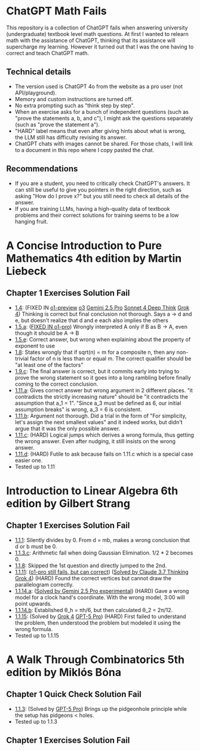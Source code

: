 # ChatGPT Math Fails

This repository is a collection of ChatGPT fails when answering university (undergraduate) textbook level math questions.
At first I wanted to relearn math with the assistance of ChatGPT, thinking that its assistance will supercharge my learning.
However it turned out that I was the one having to correct and teach ChatGPT math.

## Technical details

* The version used is ChatGPT 4o from the website as a pro user (not API/playground).
* Memory and custom instructions are turned off.
* No extra prompting such as "think step by step".
* When an exercise asks for a bunch of independent questions (such as "prove the statements a, b, and c"),
  I might ask the questions separately (such as "prove the statement a").
* "HARD" label means that even after giving hints about what is wrong, the LLM still has difficulty revising its answer.
* ChatGPT chats with images cannot be shared. For those chats, I will link to a document in this repo where I copy pasted the chat.

## Recommendations

* If you are a student, you need to critically check ChatGPT's answers. It can still be useful to give you pointers in the right direction,
  such as asking "How do I prove x?" but you still need to check all details of the answer.
* If you are training LLMs, having a high-quality data of textbook problems and their correct solutions for training seems to be a low hanging fruit.

# A Concise Introduction to Pure Mathematics 4th edition by Martin Liebeck

## Chapter 1 Exercises Solution Fail

* [1.4](https://chatgpt.com/share/4c1c1419-97d4-469d-94ca-651db0a48586): (FIXED IN [o1-preview](https://chatgpt.com/share/66e3b81b-8e54-8012-861e-1b059bdfb9d6) [o3](https://chatgpt.com/share/686f4ebb-6380-8012-8868-57e00f68facd) [Gemini 2.5 Pro](https://g.co/gemini/share/91581b0832eb) [Sonnet 4 Deep Think](https://claude.ai/share/98cd6e2a-0989-4462-a431-1b5fa7296907) [Grok 4](https://grok.com/share/bGVnYWN5_2b36d9a9-b4e7-4ea0-95ef-baf9d7d154bf)) Thinking is correct but final conclusion not thorough. Says a → d and e, but doesn't realize that d and e each also implies the others
* [1.5.a](https://chatgpt.com/share/6ce350be-d4be-4bb7-8eb0-4e7cbc5a341b): ([FIXED IN o1-pro](https://chatgpt.com/share/678d1755-37ac-8012-9e6b-d8f362585103)) Wrongly interpreted A only if B as B → A, even though it should be A → B
* [1.5.e](https://chatgpt.com/share/99392bf9-0405-4dc7-8b9d-a7514e170c3b): Correct answer, but wrong when explaining about the property of exponent to use
* [1.8](https://chatgpt.com/share/bb445c4e-ffd7-41b6-a28d-65857d693dfe): States wrongly that if sqrt(n) = m for a composite n, then any non-trivial factor of n is less than or equal m. The correct qualifier should be "at least one of the factors"
* [1.9.c](https://chatgpt.com/share/8c8112da-0de8-4365-b98c-8d9e5f12c44a): The final answer is correct, but it commits early into trying to prove the wrong statement so it goes into a long rambling before finally coming to the correct conclusion.
* [1.11.a](https://chatgpt.com/share/8b670d2d-dfb0-4d08-bb02-79e946d8e9cd): Gives correct answer but wrong argument in 2 different places. "it contradicts the strictly increasing nature" should be "it contradicts the assumption that a_1 = 1". "Since a_3 must be defined as 6, our initial assumption breaks" is wrong, a_3 = 6 is consistent.
* [1.11.b](https://chatgpt.com/share/8b670d2d-dfb0-4d08-bb02-79e946d8e9cd): Argument not thorough. Did a trial in the form of "For simplicity, let's assign the next smallest values" and it indeed works, but didn't argue that it was the only possible answer.
* [1.11.c](https://chatgpt.com/share/8b670d2d-dfb0-4d08-bb02-79e946d8e9cd): (HARD) Logical jumps which derives a wrong formula, thus getting the wrong answer. Even after nudging, it still insists on the wrong answer.
* [1.11.d](https://chatgpt.com/share/8b670d2d-dfb0-4d08-bb02-79e946d8e9cd): (HARD) Futile to ask because fails on 1.11.c which is a special case easier one.
* Tested up to 1.11

# Introduction to Linear Algebra 6th edition by Gilbert Strang

## Chapter 1 Exercises Solution Fail

* [1.1.1](https://chatgpt.com/share/293546e0-18f3-4ba5-98ea-f18f5697651b): Silently divides by 0. From d = mb, makes a wrong conclusion that d or b must be 0.
* [1.1.3.c](https://chatgpt.com/share/e605ac11-6023-4e9f-9b60-1fccdb241c62): Arithmetic fail when doing Gaussian Elimination. 1/2 * 2 becomes 0.
* [1.1.8](https://chatgpt.com/share/60cdd1b3-28f6-4b46-8f4f-c9eaefa1e2c4): Skipped the 1st question and directly jumped to the 2nd.
* [1.1.11](https://chatgpt.com/share/1223a00c-d565-44a5-a981-472cf1cef6fc): ([o1-pro still fails, but can correct](https://chatgpt.com/share/678d1f75-b1b4-8012-aff8-30eeba64eaf3)) ([Solved by Claude 3.7 Thinking](https://claude.ai/share/4a603092-3b46-4693-b288-c3a08b8c439a) [Grok 4](https://grok.com/share/bGVnYWN5_8c493b7d-8338-47a7-ba3e-82f54cce66be)) (HARD) Found the correct vertices but cannot draw the parallelogram correctly.
* [1.1.14.a](https://github.com/agro1986/chatgpt-math-fails/blob/main/logs/introduction_to_linear_algebra_strang_1.1.14.a.md): ([Solved by Gemini 2.5 Pro experimental](https://g.co/gemini/share/60e01ab3c044)) (HARD) Gave a wrong model for a clock hand's coordinate. With the wrong model, 3:00 will point upwards.
* [1.1.14.b](https://github.com/agro1986/chatgpt-math-fails/blob/main/logs/introduction_to_linear_algebra_strang_1.1.14.a.md): Established θ_h = πh/6, but then calculated θ_2 = 2π/12.
* [1.1.15](https://github.com/agro1986/chatgpt-math-fails/blob/main/logs/introduction_to_linear_algebra_strang_1.1.15.md): (Solved by [Grok 4](https://grok.com/share/bGVnYWN5_9ced1ba4-e00a-421e-8c45-c8343567bc9c) [GPT-5 Pro](https://chatgpt.com/share/68a15dc6-0a10-8012-b751-711f023c5e25)) (HARD) First failed to understand the problem, then understood the problem but modeled it using the wrong formula.
* Tested up to 1.1.15

# A Walk Through Combinatorics 5th edition by Miklós Bóna

## Chapter 1 Quick Check Solution Fail

* [1.1.3](https://chatgpt.com/share/0293c1c3-e8e3-498f-a700-03c09eea7112): (Solved by [GPT-5 Pro](https://chatgpt.com/share/68a1605d-bed4-8012-8144-fd0eadb9d6d1)) Brings up the pidgeonhole principle while the setup has pidgeons < holes.
* Tested up to 1.1.3

## Chapter 1 Exercises Solution Fail


